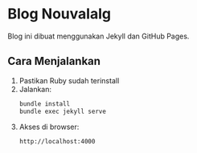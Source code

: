 # Blog Nouvalalg

Blog ini dibuat menggunakan Jekyll dan GitHub Pages.

## Cara Menjalankan
1. Pastikan Ruby sudah terinstall
2. Jalankan:
   ```bash
   bundle install
   bundle exec jekyll serve
   ```
3. Akses di browser:
   ```
   http://localhost:4000
   ```
